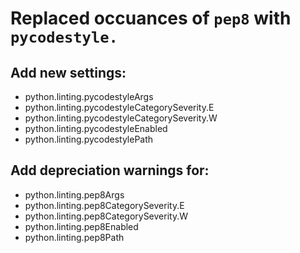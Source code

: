 # Replaced occuances of `pep8` with `pycodestyle.`
## Add new settings:
* python.linting.pycodestyleArgs
* python.linting.pycodestyleCategorySeverity.E
* python.linting.pycodestyleCategorySeverity.W
* python.linting.pycodestyleEnabled
* python.linting.pycodestylePath
## Add depreciation warnings for:
* python.linting.pep8Args
* python.linting.pep8CategorySeverity.E
* python.linting.pep8CategorySeverity.W
* python.linting.pep8Enabled
* python.linting.pep8Path

